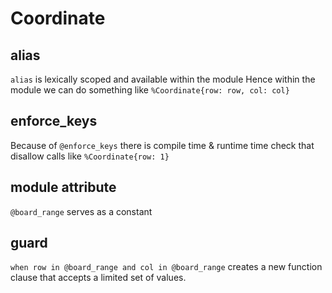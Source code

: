 # Coordinate

## alias
`alias` is lexically scoped and available within the module
Hence within the module we can do something like `%Coordinate{row: row, col: col}`

## enforce_keys
Because of `@enforce_keys` there is compile time & runtime time check that disallow calls like `%Coordinate{row: 1}` 

## module attribute
`@board_range` serves as a constant

## guard
`when row in @board_range and col in @board_range` creates a new function clause that accepts a limited set of values.